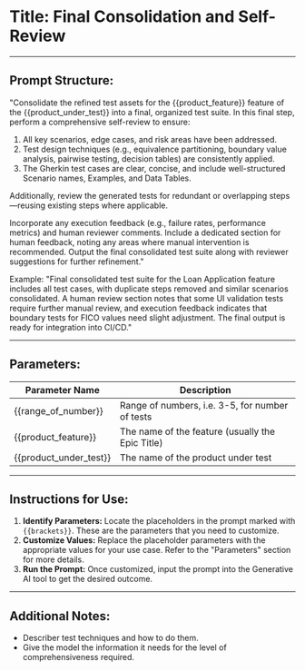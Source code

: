 # **Title:** Final Consolidation and Self-Review

---

## **Prompt Structure:**

"Consolidate the refined test assets for the {{product_feature}} feature of the {{product_under_test}} into a final, organized test suite. In this final step, perform a comprehensive self-review to ensure:

1. All key scenarios, edge cases, and risk areas have been addressed.
2. Test design techniques (e.g., equivalence partitioning, boundary value analysis, pairwise testing, decision tables) are consistently applied.
3. The Gherkin test cases are clear, concise, and include well-structured Scenario names, Examples, and Data Tables.

Additionally, review the generated tests for redundant or overlapping steps—reusing existing steps where applicable.

Incorporate any execution feedback (e.g., failure rates, performance metrics) and human reviewer comments. Include a dedicated section for human feedback, noting any areas where manual intervention is recommended. Output the final consolidated test suite along with reviewer suggestions for further refinement."

Example:
"Final consolidated test suite for the Loan Application feature includes all test cases, with duplicate steps removed and similar scenarios consolidated. A human review section notes that some UI validation tests require further manual review, and execution feedback indicates that boundary tests for FICO values need slight adjustment. The final output is ready for integration into CI/CD."

---

## **Parameters:**

| **Parameter Name**     | **Description**                                  |
|------------------------|--------------------------------------------------|
| {{range_of_number}}    | Range of numbers, i.e. 3-5, for number of tests  |
| {{product_feature}}    | The name of the feature (usually the Epic Title) |
| {{product_under_test}} | The name of the product under test               |

---

## **Instructions for Use:**

1. **Identify Parameters:** Locate the placeholders in the prompt marked with `{{brackets}}`. These are the parameters that you need to customize.
2. **Customize Values:** Replace the placeholder parameters with the appropriate values for your use case. Refer to the "Parameters" section for more details.
3. **Run the Prompt:** Once customized, input the prompt into the Generative AI tool to get the desired outcome.

---

## **Additional Notes:**

* Describer test techniques and how to do them.
* Give the model the information it needs for the level of comprehensiveness required.
